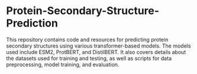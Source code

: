 # Protein-Secondary-Structure-Prediction

This repository contains code and resources for predicting protein secondary structures using various transformer-based models. The models used include ESM2, ProtBERT, and DistilBERT. It also covers details about the datasets used for training and testing, as well as scripts for data preprocessing, model training, and evaluation.
